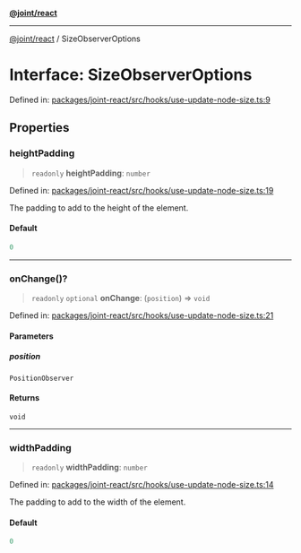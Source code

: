 [**@joint/react**](../README.md)

***

[@joint/react](../README.md) / SizeObserverOptions

# Interface: SizeObserverOptions

Defined in: [packages/joint-react/src/hooks/use-update-node-size.ts:9](https://github.com/samuelgja/joint/blob/main/packages/joint-react/src/hooks/use-update-node-size.ts#L9)

## Properties

### heightPadding

> `readonly` **heightPadding**: `number`

Defined in: [packages/joint-react/src/hooks/use-update-node-size.ts:19](https://github.com/samuelgja/joint/blob/main/packages/joint-react/src/hooks/use-update-node-size.ts#L19)

The padding to add to the height of the element.

#### Default

```ts
0
```

***

### onChange()?

> `readonly` `optional` **onChange**: (`position`) => `void`

Defined in: [packages/joint-react/src/hooks/use-update-node-size.ts:21](https://github.com/samuelgja/joint/blob/main/packages/joint-react/src/hooks/use-update-node-size.ts#L21)

#### Parameters

##### position

`PositionObserver`

#### Returns

`void`

***

### widthPadding

> `readonly` **widthPadding**: `number`

Defined in: [packages/joint-react/src/hooks/use-update-node-size.ts:14](https://github.com/samuelgja/joint/blob/main/packages/joint-react/src/hooks/use-update-node-size.ts#L14)

The padding to add to the width of the element.

#### Default

```ts
0
```
